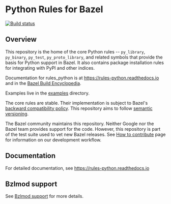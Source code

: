 # Python Rules for Bazel

[![Build status](https://badge.buildkite.com/0bcfe58b6f5741aacb09b12485969ba7a1205955a45b53e854.svg?branch=main)](https://buildkite.com/bazel/rules-python-python)

## Overview

This repository is the home of the core Python rules -- `py_library`,
`py_binary`, `py_test`, `py_proto_library`, and related symbols that provide the basis for Python
support in Bazel. It also contains package installation rules for integrating with PyPI and other indices. 

Documentation for rules_python is at <https://rules-python.readthedocs.io> and in the
[Bazel Build Encyclopedia](https://docs.bazel.build/versions/master/be/python.html).

Examples live in the [examples](examples) directory.

The core rules are stable. Their implementation is subject to Bazel's
[backward compatibility policy](https://docs.bazel.build/versions/master/backward-compatibility.html).
This repository aims to follow [semantic versioning](https://semver.org).

The Bazel community maintains this repository. Neither Google nor the Bazel team provides support for the code. However, this repository is part of the test suite used to vet new Bazel releases. See [How to contribute](CONTRIBUTING.md) page for information on our development workflow.

## Documentation

For detailed documentation, see <https://rules-python.readthedocs.io>

## Bzlmod support

See [Bzlmod support](BZLMOD_SUPPORT.md) for more details.
